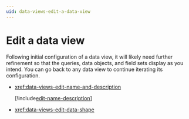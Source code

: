 ```yaml
---
uid: data-views-edit-a-data-view
---
```


# Edit a data view

Following initial configuration of a data view, it will likely need further refinement so that the queries, data objects, and field sets display as you intend. You can go back to any data view to continue iterating its configuration.

- <xref:data-views-edit-name-and-description>

	[!include[edit-name-description](_includes/edit-name-description.md)]

- <xref:data-views-edit-data-shape>